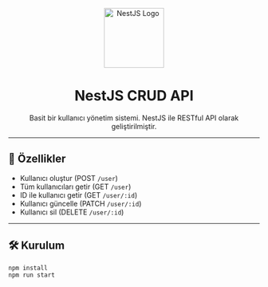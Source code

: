 <p align="center">
  <img src="https://nestjs.com/img/logo-small.svg" width="120" alt="NestJS Logo" />
</p>

<h1 align="center">NestJS CRUD API</h1>

<p align="center">
  Basit bir kullanıcı yönetim sistemi. NestJS ile RESTful API olarak geliştirilmiştir.
</p>

---

## 🚀 Özellikler

- Kullanıcı oluştur (POST `/user`)
- Tüm kullanıcıları getir (GET `/user`)
- ID ile kullanıcı getir (GET `/user/:id`)
- Kullanıcı güncelle (PATCH `/user/:id`)
- Kullanıcı sil (DELETE `/user/:id`)

---

## 🛠 Kurulum

```bash
npm install
npm run start
